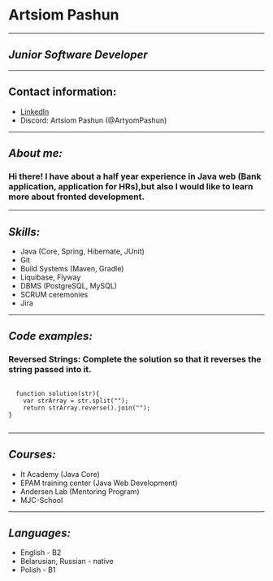 # Artsiom Pashun
***
## *Junior Software Developer*
***
## Contact information: 
* [LinkedIn](https://www.linkedin.com/in/artsiom-pashun)
* Discord: Artsiom Pashun (@ArtyomPashun)


***
## *About me:*
### Hi there! I have about a half year experience in Java web (Bank application, application for HRs),but also I would like to learn more about fronted development.
***
## *Skills:*
* Java (Core, Spring, Hibernate, JUnit)
* Git
* Build Systems (Maven, Gradle)
* Liquibase, Flyway
* DBMS (PostgreSQL, MySQL)
* SCRUM ceremonies
* Jira


***
## *Code examples:*
### **Reversed Strings:** Complete the solution so that it reverses the string passed into it.


```

  function solution(str){
    var strArray = str.split("");
    return strArray.reverse().join("");
}


```
***
## *Courses:*
* It Academy (Java Core)
* EPAM training center (Java Web Development)
* Andersen Lab (Mentoring Program)
* MJC-School


***
## *Languages:*
* English - B2
* Belarusian, Russian - native
* Polish - B1

